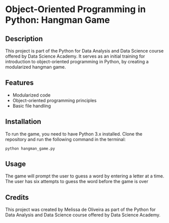 # Object-Oriented Programming in Python: Hangman Game

## Description

This project is part of the Python for Data Analysis and Data Science course offered by Data Science Academy. It serves as an initial training for introduction to object-oriented programming in Python, by creating a modularized hangman game.

## Features

- Modularized code
- Object-oriented programming principles
- Basic file handling

## Installation

To run the game, you need to have Python 3.x installed. Clone the repository and run the following command in the terminal:

    python hangman_game.py

## Usage

The game will prompt the user to guess a word by entering a letter at a time. The user has six attempts to guess the word before the game is over
    
## Credits

This project was created by Melissa de Oliveira as part of the Python for Data Analysis and Data Science course offered by Data Science Academy.
